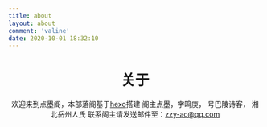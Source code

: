 ```yaml
---
title: about
layout: about
comment: 'valine'
date: 2020-10-01 18:32:10
---
```

<center>

# 关于
欢迎来到点墨阁，本部落阁基于<a href="https://hexo.io">hexo</a>搭建
阁主点墨，字鸣庚，
号巴陵诗客，
湘北岳州人氏
联系阁主请发送邮件至：zzy-ac@qq.com

</center>
